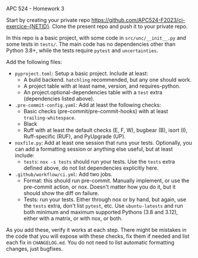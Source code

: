 APC 524 - Homework 3

Start by creating your private repo https://github.com/APC524-F2023/ci-exercice-{NETID}. Clone the present repo and push it to your private repo.

In this repo is a basic project, with some code in `src/unc/__init__.py` and some tests in `tests/`. The
main code has no dependencies other than Python 3.8+, while the tests require `pytest` and `uncertainties`.

Add the following files:

* `pyproject.toml`: Setup a basic project. Include at least:
    * A build backend. `hatchling` recommended, but any one should work.
    * A project table with at least name, version, and requires-python.
    * An project.optional-dependencies table with a `test` extra (dependencies listed above).
* `.pre-commit-config.yaml`: Add at least the following checks:
    * Basic checks (pre-commit/pre-commit-hooks) with at least `trailing-whitespace`.
    * Black
    * Ruff with at least the default checks (E, F, W), bugbear (B), isort (I), Ruff-specific (RUF), and PyUpgrade (UP).
* `noxfile.py`: Add at least one session that runs your tests. Optionally, you can add a formatting session or anything else useful, but at least include:
    * `tests`: `nox -s tests` should run your tests. Use the `tests` extra defined above, do not list dependencies explicitly here.
* `.github/workflow/ci.yml`: Add two jobs.
    - Format: this should run pre-commit. Manually implement, or use the pre-commit action, or nox. Doesn't matter how you do it, but it should show the diff on failure.
    - Tests: run your tests. Either through nox or by hand, but again, use the `tests` extra, don't list `pytest`, etc. Use `ubuntu-latests` and run both minimum and maximum supported Pythons (3.8 and 3.12), either with a matrix, or with nox, or both.

As you add these, verify it works at each step. There might be mistakes in the code that you will expose with these checks, fix them if needed and list each fix in `CHANGELOG.md`. You do not need to list automatic formatting changes, just bugfixes.
